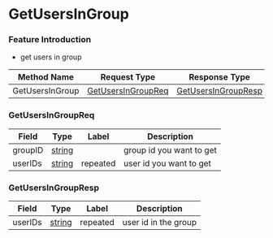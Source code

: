 # GetUsersInGroup

### Feature Introduction

- get users in group

| Method Name | Request Type | Response Type |
| ----------- | ------------ | ------------- |
| GetUsersInGroup | [GetUsersInGroupReq](#openim.sdk.group.GetUsersInGroupReq) | [GetUsersInGroupResp](#openim.sdk.group.GetUsersInGroupResp) |

### GetUsersInGroupReq
| Field | Type | Label | Description |
| ----- | ---- | ----- | ----------- |
| groupID | [string](#string) |  | group id you want to get |
| userIDs | [string](#string) | repeated | user id you want to get |


### GetUsersInGroupResp
| Field | Type | Label | Description |
| ----- | ---- | ----- | ----------- |
| userIDs | [string](#string) | repeated | user id in the group |


